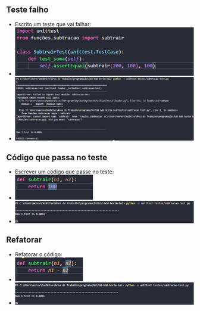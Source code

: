 ## Teste falho
* Escrito um teste que vai falhar:
* ![teste.png](teste.png)
* ![testeFalhando.png](testeFalhando.png)

## Código que passa no teste
* Escrever um código que passe no teste:
* ![testeParaPassar.png](testeParaPassar.png)
* ![testeOK.png](testeOK.png)


## Refatorar
* Refatorar o código:
* ![testeRefatorado.png](testeRefatorado.png)
* ![testeRefatoradoOK.png](testeRefatoradoOK.png)